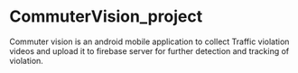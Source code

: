 # CommuterVision_project
Commuter vision is an android mobile application to collect Traffic violation videos and upload it to firebase server for further detection and tracking of violation.
